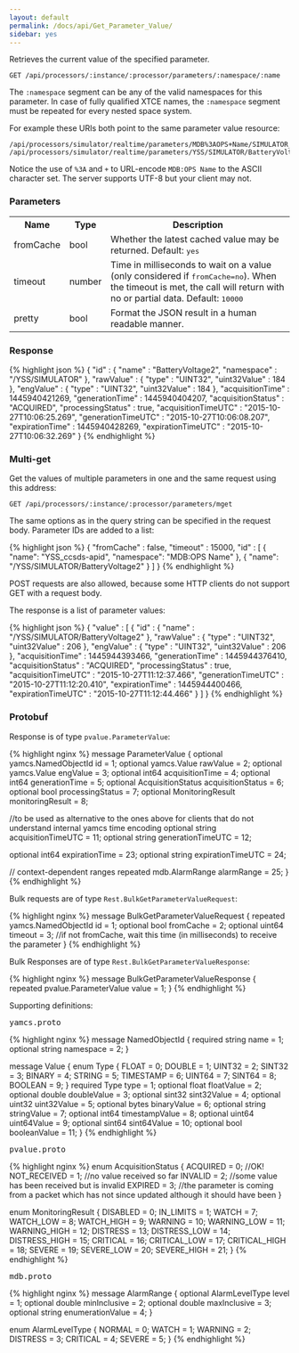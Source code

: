 ```yaml
---
layout: default
permalink: /docs/api/Get_Parameter_Value/
sidebar: yes
---
```


Retrieves the current value of the specified parameter.

    GET /api/processors/:instance/:processor/parameters/:namespace/:name

The `:namespace` segment can be any of the valid namespaces for this parameter. In case of fully qualified XTCE names, the `:namespace` segment must be repeated for every nested space system.

For example these URIs both point to the same parameter value resource:

    /api/processors/simulator/realtime/parameters/MDB%3AOPS+Name/SIMULATOR_BatteryVoltage2
    /api/processors/simulator/realtime/parameters/YSS/SIMULATOR/BatteryVoltage2
    
Notice the use of `%3A` and `+` to URL-encode `MDB:OPS Name` to the ASCII character set. The server supports UTF-8 but your client may not.


### Parameters

<table class="inline">
    <tr>
        <th>Name</th>
        <th>Type</th>
        <th>Description</th>
    </tr>
    <tr>
        <td class="code">fromCache</td>
        <td class="code">bool</td>
        <td>Whether the latest cached value may be returned. Default: <tt>yes</tt></td>
    </tr>
    <tr>
        <td class="code">timeout</td>
        <td class="code">number</td>
        <td>Time in milliseconds to wait on a value (only considered if <tt>fromCache=no</tt>). When the timeout is met, the call will return with no or partial data. Default: <tt>10000</tt></td>
    </tr>
    <tr>
        <td class="code">pretty</td>
        <td class="code">bool</td>
        <td>Format the JSON result in a human readable manner.</td>
    </tr>
</table>


### Response

{% highlight json %}
{
  "id" : {
    "name" : "BatteryVoltage2",
    "namespace" : "/YSS/SIMULATOR"
  },
  "rawValue" : {
    "type" : "UINT32",
    "uint32Value" : 184
  },
  "engValue" : {
    "type" : "UINT32",
    "uint32Value" : 184
  },
  "acquisitionTime" : 1445940421269,
  "generationTime" : 1445940404207,
  "acquisitionStatus" : "ACQUIRED",
  "processingStatus" : true,
  "acquisitionTimeUTC" : "2015-10-27T10:06:25.269",
  "generationTimeUTC" : "2015-10-27T10:06:08.207",
  "expirationTime" : 1445940428269,
  "expirationTimeUTC" : "2015-10-27T10:06:32.269"
}
{% endhighlight %}

### Multi-get

Get the values of multiple parameters in one and the same request using this address:

    GET /api/processors/:instance/:processor/parameters/mget

The same options as in the query string can be specified in the request body. Parameter IDs are added to a list: 

{% highlight json %}
{
  "fromCache" : false,
  "timeout" : 15000,
  "id" : [ {
    "name": "YSS_ccsds-apid",
    "namespace": "MDB:OPS Name"
  }, {
    "name": "/YSS/SIMULATOR/BatteryVoltage2"
  } ]
}
{% endhighlight %}

POST requests are also allowed, because some HTTP clients do not support GET with a request body.

The response is a list of parameter values:

{% highlight json %}
{
  "value" : [ {
    "id" : {
      "name" : "/YSS/SIMULATOR/BatteryVoltage2"
    },
    "rawValue" : {
      "type" : "UINT32",
      "uint32Value" : 206
    },
    "engValue" : {
      "type" : "UINT32",
      "uint32Value" : 206
    },
    "acquisitionTime" : 1445944393466,
    "generationTime" : 1445944376410,
    "acquisitionStatus" : "ACQUIRED",
    "processingStatus" : true,
    "acquisitionTimeUTC" : "2015-10-27T11:12:37.466",
    "generationTimeUTC" : "2015-10-27T11:12:20.410",
    "expirationTime" : 1445944400466,
    "expirationTimeUTC" : "2015-10-27T11:12:44.466"
  } ]
}
{% endhighlight %}


### Protobuf

Response is of type `pvalue.ParameterValue`:

{% highlight nginx %}
message ParameterValue {
  optional yamcs.NamedObjectId id = 1;
  optional yamcs.Value rawValue = 2;
  optional yamcs.Value engValue = 3;
  optional int64 acquisitionTime = 4;
  optional int64 generationTime = 5;
  optional AcquisitionStatus acquisitionStatus = 6;
  optional bool processingStatus = 7;
  optional MonitoringResult monitoringResult = 8;

  //to be used as alternative to the ones above for clients that do not understand internal yamcs time encoding
  optional string acquisitionTimeUTC = 11;
  optional string generationTimeUTC = 12;

  optional int64 expirationTime = 23;
  optional string expirationTimeUTC = 24;

  // context-dependent ranges
  repeated mdb.AlarmRange alarmRange = 25;
}
{% endhighlight %}

Bulk requests are of type `Rest.BulkGetParameterValueRequest`:

{% highlight nginx %}
message BulkGetParameterValueRequest {
  repeated yamcs.NamedObjectId id = 1;
  optional bool fromCache = 2;
  optional uint64 timeout = 3; //if not fromCache, wait this time (in milliseconds) to receive the parameter
}
{% endhighlight %}

Bulk Responses are of type `Rest.BulkGetParameterValueResponse`:

{% highlight nginx %}
message BulkGetParameterValueResponse {
  repeated pvalue.ParameterValue value = 1;
}
{% endhighlight %}

Supporting definitions:

<pre class="r header">yamcs.proto</pre>

{% highlight nginx %}
message NamedObjectId {
  required string name = 1;
  optional string namespace = 2;
}

message Value {
  enum Type {
    FLOAT = 0;
    DOUBLE = 1;
    UINT32 = 2;
    SINT32 = 3;
    BINARY = 4;
    STRING = 5;
    TIMESTAMP = 6;
    UINT64 = 7;
    SINT64 = 8;
    BOOLEAN = 9;
  }
  required Type type = 1;
  optional float floatValue = 2;
  optional double doubleValue = 3;
  optional sint32 sint32Value = 4;
  optional uint32 uint32Value = 5;
  optional bytes binaryValue = 6;
  optional string stringValue = 7;
  optional int64 timestampValue = 8;
  optional uint64 uint64Value = 9;
  optional sint64 sint64Value = 10;
  optional bool booleanValue = 11;
}
{% endhighlight %}

<pre class="r header">pvalue.proto</pre>

{% highlight nginx %}
enum AcquisitionStatus {
  ACQUIRED = 0; //OK!
  NOT_RECEIVED = 1; //no value received so far
  INVALID = 2; //some value has been received but is invalid
  EXPIRED = 3; //the parameter is coming from a packet which has not since updated although it should have been
}

enum MonitoringResult {
  DISABLED = 0;
  IN_LIMITS = 1;
  WATCH = 7;
  WATCH_LOW = 8;
  WATCH_HIGH = 9;
  WARNING = 10;
  WARNING_LOW = 11;
  WARNING_HIGH = 12;
  DISTRESS = 13;
  DISTRESS_LOW = 14;
  DISTRESS_HIGH = 15;
  CRITICAL = 16;
  CRITICAL_LOW = 17;
  CRITICAL_HIGH = 18;
  SEVERE = 19;
  SEVERE_LOW = 20;
  SEVERE_HIGH = 21;
}
{% endhighlight %}


<pre class="r header">mdb.proto</pre>

{% highlight nginx %}
message AlarmRange {
  optional AlarmLevelType level = 1;
  optional double minInclusive = 2;
  optional double maxInclusive = 3;
  optional string enumerationValue = 4;
}

enum AlarmLevelType {
  NORMAL = 0;
  WATCH = 1;
  WARNING =  2;
  DISTRESS = 3;
  CRITICAL = 4;
  SEVERE = 5;
}
{% endhighlight %}
